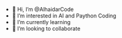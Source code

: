 - 👋 Hi, I’m @AlhaidarCode
- 👀 I’m interested in AI and Paython Coding
- 🌱 I’m currently learning 
- 💞️ I’m looking to collaborate 

<!---
AlhaidarCode/AlhaidarCode is a ✨ special ✨ repository because its `README.md` (this file) appears on your GitHub profile.
You can click the Preview link to take a look at your changes.
--->
